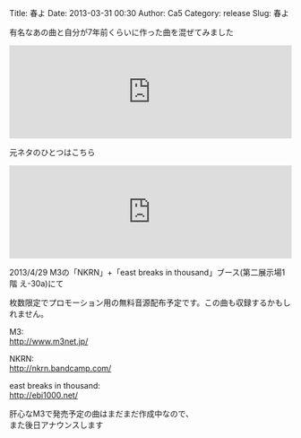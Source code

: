 Title: 春よ
Date: 2013-03-31 00:30
Author: Ca5
Category: release
Slug: 春よ

有名なあの曲と自分が7年前くらいに作った曲を混ぜてみました  
<iframe width="100%" height="166" scrolling="no" frameborder="no" src="https://w.soundcloud.com/player/?url=https%3A//api.soundcloud.com/tracks/85618646&amp;color=ff5500&amp;auto_play=false&amp;hide_related=false&amp;show_comments=true&amp;show_user=true&amp;show_reposts=false"></iframe>

元ネタのひとつはこちら  
<iframe width="100%" height="166" scrolling="no" frameborder="no" src="https://w.soundcloud.com/player/?url=https%3A//api.soundcloud.com/tracks/85620202&amp;color=ff5500&amp;auto_play=false&amp;hide_related=false&amp;show_comments=true&amp;show_user=true&amp;show_reposts=false"></iframe>


2013/4/29 M3の「NKRN」+「east breaks in thousand」ブース(第二展示場1階
え-30a)にて  

枚数限定でプロモーション用の無料音源配布予定です。この曲も収録するかもしれません。

M3:  
<http://www.m3net.jp/>

NKRN:  
<http://nkrn.bandcamp.com/>

east breaks in thousand:  
http://ebi1000.net/

肝心なM3で発売予定の曲はまだまだ作成中なので、  
また後日アナウンスします
